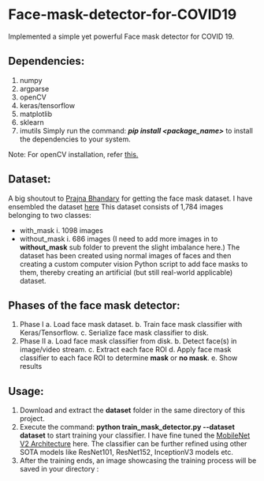 # Face-mask-detector-for-COVID19
Implemented a simple yet powerful Face mask detector for COVID 19.

## Dependencies:
1. numpy
2. argparse
3. openCV
4. keras/tensorflow
5. matplotlib
6. sklearn
7. imutils
Simply run the command: ***pip install <package_name>*** to install the dependencies to your system.

Note: 
For openCV installation, refer [this.](https://www.pyimagesearch.com/2018/09/19/pip-install-opencv/)

## Dataset:
A big shoutout to [Prajna Bhandary](https://github.com/prajnasb/observations) for getting the face mask dataset. I have ensembled the dataset [here](https://drive.google.com/drive/folders/1s7uT7YIs-wCmJaf8a-Pxn1A99NaMJw6B?usp=sharing)
This dataset consists of 1,784 images belonging to two classes:
* with_mask
  i. 1098 images
* without_mask
  i. 686 images
(I need to add more images in to **without_mask** sub folder to prevent the slight imbalance here.)
The dataset has been created using normal images of faces and then creating a custom computer vision Python script to add face masks to them, thereby creating an artificial (but still real-world applicable) dataset.

## Phases of the face mask detector:
1. Phase I
  a. Load face mask dataset.
  b. Train face mask classifier with Keras/Tensorflow.
  c. Serialize face mask classifier to disk.
2. Phase II
  a. Load face mask classifier from disk.
  b. Detect face(s) in image/video stream.
  c. Extract each face ROI
  d. Apply face mask classifier to each face ROI to determine **mask** or **no mask**.
  e. Show results
  
 ## Usage:
 1. Download and extract the **dataset** folder in the same directory of this project.
 2. Execute the command: **python train_mask_detector.py --dataset dataset** to start training your classifier. I have fine tuned the [MobileNet V2 Architecture](https://arxiv.org/abs/1801.04381) here. The classifier can be further refined using other SOTA models like ResNet101, ResNet152, InceptionV3 models etc.
 3. After the training ends, an image showcasing the training process will be saved in your directory :
 
